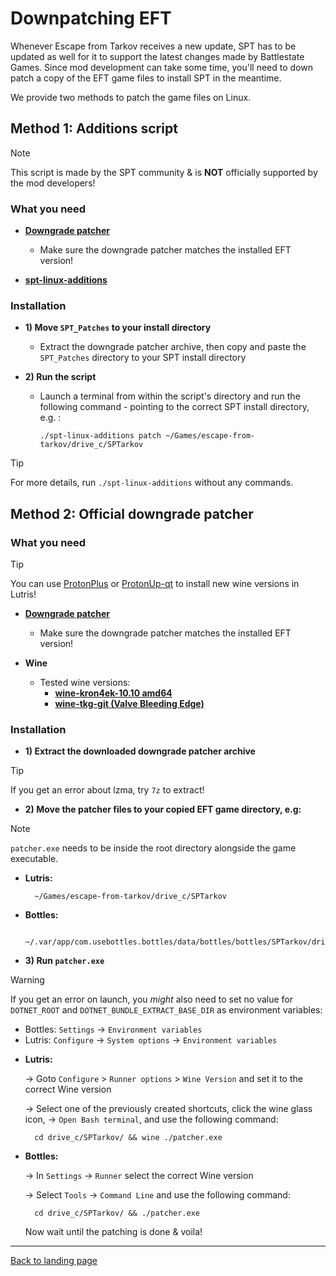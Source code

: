 # Downpatching EFT

Whenever Escape from Tarkov receives a new update, SPT has to be updated as well for it to support the latest changes made by Battlestate Games. Since mod development can take some time, you'll need to down patch a copy of the EFT game files to install SPT in the meantime.

We provide two methods to patch the game files on Linux.

## Method 1: Additions script

> [!NOTE]
> This script is made by the SPT community & is **NOT** officially supported by the mod developers!

### What you need

- **[Downgrade patcher](https://spt-mirror.refringe.com/patchers/)**
    - Make sure the downgrade patcher matches the installed EFT version!

- **[spt-linux-additions](../scripts/spt-linux-additions)**

### Installation

- **1) Move `SPT_Patches` to your install directory**
    - Extract the downgrade patcher archive, then copy and paste the `SPT_Patches` directory to your SPT install directory

- **2) Run the script**
    - Launch a terminal from within the script's directory and run the following command - pointing to the correct SPT install directory, e.g. :

          ./spt-linux-additions patch ~/Games/escape-from-tarkov/drive_c/SPTarkov

> [!TIP]
> For more details, run `./spt-linux-additions` without any commands.


## Method 2: Official downgrade patcher

### What you need

> [!TIP]
> You can use [ProtonPlus](https://flathub.org/apps/com.vysp3r.ProtonPlus) or [ProtonUp-qt](https://davidotek.github.io/protonup-qt/) to install new wine versions in Lutris!

- **[Downgrade patcher](https://spt-mirror.refringe.com/patchers/)**
    - Make sure the downgrade patcher matches the installed EFT version!

- **Wine**
    - Tested wine versions:
        - **[wine-kron4ek-10.10 amd64](https://github.com/Kron4ek/Wine-Builds/releases/tag/10.10)**
        - **[wine-tkg-git (Valve Bleeding Edge)](https://github.com/Frogging-Family/wine-tkg-git/actions/workflows/wine-valvexbe.yml)**

### Installation

- **1) Extract the downloaded downgrade patcher archive**

> [!TIP]
> If you get an error about lzma, try `7z` to extract!


- **2) Move the patcher files to your copied EFT game directory, e.g:**

> [!NOTE]
> `patcher.exe` needs to be inside the root directory alongside the game executable.

- **Lutris:**

        ~/Games/escape-from-tarkov/drive_c/SPTarkov

- **Bottles:**

        ~/.var/app/com.usebottles.bottles/data/bottles/bottles/SPTarkov/drive_c/SPTarkov

- **3) Run `patcher.exe`**

> [!WARNING]
> If you get an error on launch, you *might* also need to set no value for  `DOTNET_ROOT` and `DOTNET_BUNDLE_EXTRACT_BASE_DIR` as environment variables:
> - Bottles: `Settings` → `Environment variables`
> - Lutris: `Configure` → `System options` → `Environment variables`

- **Lutris:**

    → Goto `Configure` > `Runner options` > `Wine Version` and set it to the correct Wine version

    → Select one of the previously created shortcuts, click the wine glass icon, → `Open Bash terminal`, and use the following command:

        cd drive_c/SPTarkov/ && wine ./patcher.exe

- **Bottles:**

    → In `Settings` → `Runner` select the correct Wine version

    → Select `Tools` → `Command Line` and use the following command:

        cd drive_c/SPTarkov/ && ./patcher.exe

    Now wait until the patching is done & voila!

***
[Back to landing page](../README.md)